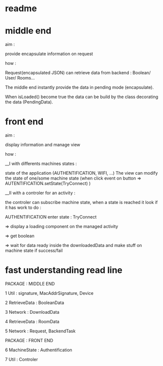 # readme



# middle end 


aim : 

provide encapsulate information on request


how : 

Request(encapsulated JSON) can retrieve data from backend : Boolean/ User/ Rooms...

The middle end instantly provide the data in pending mode (encapsulate). 

When isLoaded() become true the data can be build by the class decorating the data 
(PendingData).


# front end 


aim : 

display information and manage view


how :


__I with differents machines states : 

state of the application (AUTHENTIFICATION, WIFI, ...)
The view can modify the state of one/some machine state
(when click event on button => AUTENTIFICATION.setState(TryConnect) )


__II with a controler for an activity :

the controler can subscribe machine state, when a state is reached
it look if it has work to do :

AUTHENTIFICATION enter state : TryConnect

=> display a loading component on the managed activity

=> get boolean

=> wait for data ready inside the downloadedData and make stuff on machine state if success/fail




# fast understanding read line 


PACKAGE : MIDDLE END 

1 Util : signature, MacAddrSignature, Device

2 RetrieveData : BooleanData

3 Network : DownloadData 

4 RetrieveData : RoomData 

5 Network : Request, BackendTask

PACKAGE : FRONT END 

6 MachineState : Authentification 

7 Util : Controler




